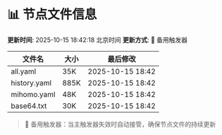 # 📊 节点文件信息

**更新时间**: 2025-10-15 18:42:18 北京时间
**更新方式**: 🔄 备用触发器

| 文件名 | 大小 | 最后修改 |
|--------|------|----------|
| all.yaml | 35K | 2025-10-15 18:42 |
| history.yaml | 885K | 2025-10-15 18:42 |
| mihomo.yaml | 48K | 2025-10-15 18:42 |
| base64.txt | 30K | 2025-10-15 18:42 |

> 🔄 备用触发器：当主触发器失效时自动接管，确保节点文件的持续更新
